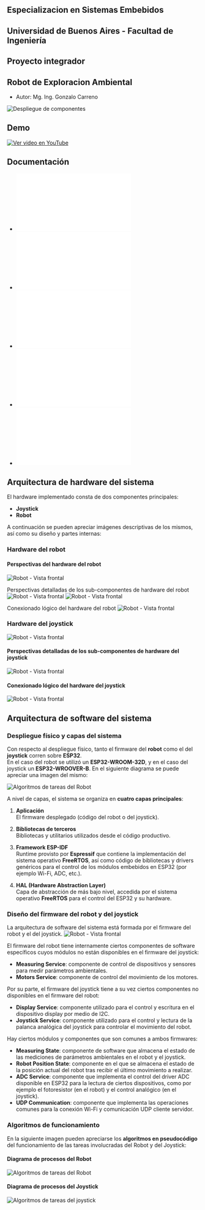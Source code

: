 ## Especializacion en Sistemas Embebidos
## Universidad de Buenos Aires - Facultad de Ingeniería
## Proyecto integrador
## Robot de Exploracion Ambiental

- Autor: Mg. Ing. Gonzalo Carreno


![Despliegue de componentes](images/product/Robot_y_Joystick_1.png)


## Demo

[![Ver video en YouTube ](images/Presentacion.png)](https://www.youtube.com/watch?v=BtA5rOqhmMM)


## Documentación
- ![Planificación de projecto](docs/GdP_Carreno_Gonzalo_Vfinal.pdf)
- ![Memoria final](docs/TTFB_Memoria_Gonzalo_Carreno.pdf)
- ![Documentación técnica](docs/Documentacion%20tecnica.pdf)
- ![Informe de avance](docs/Informe%20de%20Avance%20-%20Gonzalo%20Carreno.pdf)
- ![Manual de usuario final](docs/Manual-De-Usuario-vFinal.pdf)

## Arquitectura de hardware del sistema

El hardware implementado consta de dos componentes principales:

- **Joystick**
- **Robot**

A continuación se pueden apreciar imágenes descriptivas de los mismos, así como su diseño y partes internas:

### Hardware del robot

#### Perspectivas del hardware del robot
![Robot - Vista frontal](images/product/all_perspectives_robot_perspectivas.png)

Perspectivas detalladas de los sub-componentes de hardware del robot
![Robot - Vista frontal](images/product/Hardware-Robot-Explicado2.png)
![Robot - Vista frontal](images/product/Hardware-Robot-Explicado.png)

Conexionado lógico del hardware del robot
![Robot - Vista frontal](images/schematics/Conexionado_Robot_sketch.png)


### Hardware del joystick
![Robot - Vista frontal](images/product/all_perspectives_joystick.png)

#### Perspectivas detalladas de los sub-componentes de hardware del joystick
![Robot - Vista frontal](images/product/hardware-joystick-explicado.png)

#### Conexionado lógico del hardware del joystick
![Robot - Vista frontal](images/schematics/Conexionado_Joystick_sketch.png)


## Arquitectura de software del sistema


### Despliegue físico y capas del sistema

Con respecto al despliegue físico, tanto el firmware del **robot** como el del **joystick** corren sobre **ESP32**.  
En el caso del robot se utilizó un **ESP32-WROOM-32D**, y en el caso del joystick un **ESP32-WROOVER-B**. En el siguiente diagrama se puede apreciar una imagen del mismo:

![Algoritmos de tareas del Robot](images/software/ArqFisica.png)

A nivel de capas, el sistema se organiza en **cuatro capas principales**:

1. **Aplicación**  
   El firmware desplegado (código del robot o del joystick).

2. **Bibliotecas de terceros**  
   Bibliotecas y utilitarios utilizados desde el código productivo.

3. **Framework ESP-IDF**  
   Runtime provisto por **Espressif** que contiene la implementación del sistema operativo **FreeRTOS**, así como código de bibliotecas y drivers genéricos para el control de los módulos embebidos en ESP32 (por ejemplo Wi-Fi, ADC, etc.).

4. **HAL (Hardware Abstraction Layer)**  
   Capa de abstracción de más bajo nivel, accedida por el sistema operativo **FreeRTOS** para el control del ESP32 y su hardware.


### Diseño del firmware del robot y del joystick

La arquitectura de software del sistema está formada por el firmware del robot y el del joystick.
![Robot - Vista frontal](images/software/ProyectoFinal-Arquitectura_Presentacion2.drawio.png)

El firmware del robot tiene internamente ciertos componentes de software específicos cuyos módulos no están disponibles en el firmware del joystick:

- **Measuring Service**: componente de control de dispositivos y sensores para medir parámetros ambientales.  
- **Motors Service**: componente de control del movimiento de los motores.

Por su parte, el firmware del joystick tiene a su vez ciertos componentes no disponibles en el firmware del robot:

- **Display Service**: componente utilizado para el control y escritura en el dispositivo display por medio de I2C.  
- **Joystick Service**: componente utilizado para el control y lectura de la palanca analógica del joystick para controlar el movimiento del robot.

Hay ciertos módulos y componentes que son comunes a ambos firmwares:

- **Measuring State**: componente de software que almacena el estado de las mediciones de parámetros ambientales en el robot y el joystick.  
- **Robot Position State**: componente en el que se almacena el estado de la posición actual del robot tras recibir el último movimiento a realizar.  
- **ADC Service**: componente que implementa el control del driver ADC disponible en ESP32 para la lectura de ciertos dispositivos, como por ejemplo el fotoresistor (en el robot) y el control analógico (en el joystick).  
- **UDP Communication**: componente que implementa las operaciones comunes para la conexión Wi-Fi y comunicación UDP cliente servidor.



### Algoritmos de funcionamiento

En la siguiente imagen pueden apreciarse los **algoritmos en pseudocódigo** del funcionamiento de las tareas involucradas del Robot y del Joystick:

#### Diagrama de procesos del Robot
![Algoritmos de tareas del Robot](images/software/ProyectoFinal-Algos_Robot.drawio.png)

#### Diagrama de procesos del Joystick
![Algoritmos de tareas del joystick](images/software/ProyectoFinal-Algos_Joystickdrawio.png)



